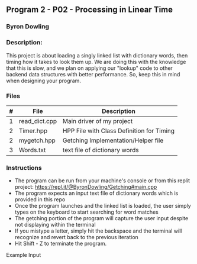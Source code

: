 ## Program 2 - P02 - Processing in Linear Time
### Byron Dowling
### Description:

This project is about loading a singly linked list with dictionary words, then timing how it takes to look them up. We are doing this with the knowledge that this is slow, and we plan on applying our "lookup" code to other backend data structures with better performance. So, keep this in mind when designing your program.

### Files

|   #   | File                    | Description                                        |
| :---: | ----------------------- | -------------------------------------------------- |
|   1   | read_dict.cpp           | Main driver of my project                          |
|   2   | Timer.hpp               | HPP File with Class Definition for Timing          |
|   2   | mygetch.hpp             | Getching Implementation/Helper file                |
|   3   | Words.txt               | text file of dictionary words                      |

### Instructions

- The program can be run from your machine's console or from this replit project: https://repl.it/@ByronDowling/Getching#main.cpp
- The program expects an input text file of dictionary words which is provided in this repo
- Once the program launches and the linked list is loaded, the user simply types on the keyboard to start searching for word matches
- The getching portion of the program will capture the user input despite not displaying within the terminal
- If you mistype a letter, simply hit the backspace and the terminal will recognize and revert back to the previous iteration
- Hit Shift - Z to terminate the program.

Example Input
